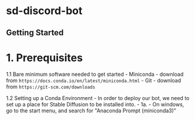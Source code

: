 # sd-discord-bot

## Getting Started

# 1. Prerequisites

  1.1 Bare minimum software needed to get started
    - Miniconda - download from 
    ```https://docs.conda.io/en/latest/miniconda.html```
    - Git - download from 
    ```https://git-scm.com/downloads```
  
  1.2 Setting up a Conda Environment
    - In order to deploy our bot, we need to set up a place for Stable Diffusion to be installed into.
    - 1a. - On windows, go to the start menu, and search for "Anaconda Prompt (miniconda3)"
      
